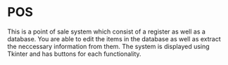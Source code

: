 # POS
This is a point of sale system which consist of a register as well as a database. 
You are able to edit the items in the database as well as extract the neccessary 
information from them. The system is displayed using Tkinter and has buttons
for each functionality.
